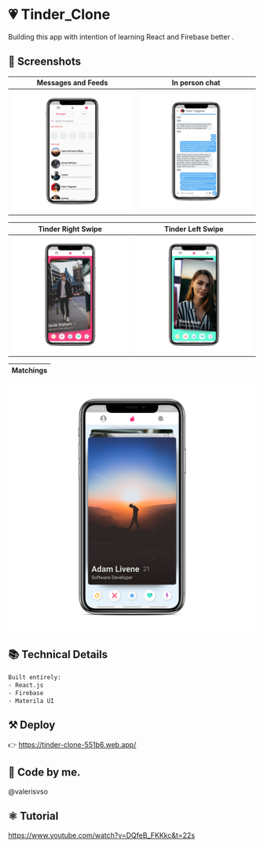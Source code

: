 # 💗 Tinder_Clone

Building this app with intention of learning React and Firebase better .

## 📱 Screenshots


|                                                    Messages and Feeds                                                     |                                                    In person chat                                                     |
|:-------------------------------------------------------------------------------------------------------------------------:|:---------------------------------------------------------------------------------------------------------------------:|
| ![](https://github.com/iamabhishek229313/tinder_clone/blob/master/screenshots/tinder_clone_messagesandfeeds.png?raw=true) | ![](https://github.com/iamabhishek229313/tinder_clone/blob/master/screenshots/tinder_clone_InChatScreen.png?raw=true) |

|                                              Tinder Right Swipe                                               |                                               Tinder Left Swipe                                               |
|:-------------------------------------------------------------------------------------------------------------:|:-------------------------------------------------------------------------------------------------------------:|
| ![](https://github.com/iamabhishek229313/tinder_clone/blob/master/screenshots/tinder_clone_nope.png?raw=true) | ![](https://github.com/iamabhishek229313/tinder_clone/blob/master/screenshots/tinder_clone_like.png?raw=true) |

 Matchings     |
:-------------------------:|
![](https://github.com/iamabhishek229313/tinder_clone/blob/master/screenshots/tinder_clone_main.png)


## 📚 Technical Details
```
Built entirely:
- React.js
- Firebase
- Materila UI
```

## ⚒ Deploy 
👉 https://tinder-clone-551b6.web.app/

## 🙋 Code by me. 
@valerisvso

## ⚛ Tutorial
https://www.youtube.com/watch?v=DQfeB_FKKkc&t=22s
